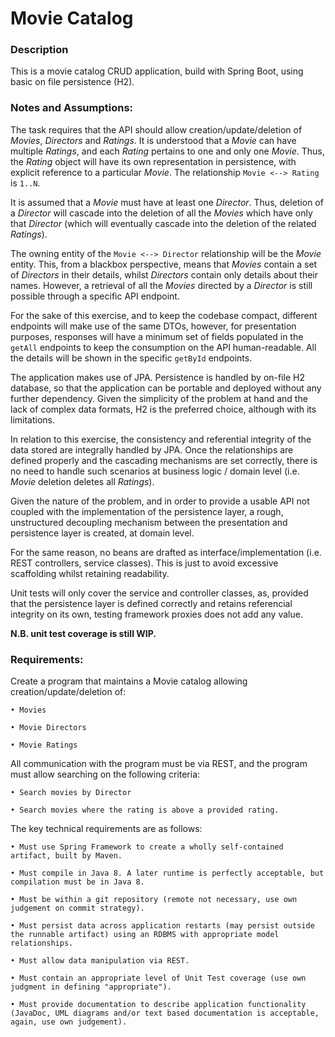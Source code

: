 # Movie Catalog

### Description

This is a movie catalog CRUD application, build with Spring Boot, using basic on file persistence (H2).

### Notes and Assumptions:

The task requires that the API should allow creation/update/deletion of _Movies_, _Directors_ and _Ratings_. It is
understood that a _Movie_ can have multiple _Ratings_, and each _Rating_ pertains to one and only one _Movie_. Thus,
the _Rating_ object will have its own representation in
persistence, with explicit
reference to a particular _Movie_. The relationship ``Movie <--> Rating`` is ``1..N``.

It is assumed that a _Movie_ must have at least one _Director_. Thus, deletion of a _Director_ will cascade into the
deletion of
all the _Movies_ which have only that _Director_ (which will eventually cascade into the
deletion of the related _Ratings_).

The owning entity of the ``Movie <--> Director`` relationship will be the _Movie_ entity. This, from a blackbox
perspective,
means that _Movies_  contain a set of _Directors_ in their details, whilst _Directors_ contain only
details
about their names. However, a retrieval of all the _Movies_ directed by a _Director_ is still possible through a
specific
API
endpoint.

For the sake of this exercise, and to keep the codebase compact, different endpoints will make use of the same DTOs,
however,
for presentation purposes, responses will have a minimum set of fields populated in the ``getAll`` endpoints to keep the
consumption on the API human-readable. All the details will be shown in the specific ``getById`` endpoints.

The application makes use of JPA. Persistence is handled by on-file H2 database, so that the application can be
portable and deployed without any further dependency. Given the simplicity of the problem at hand and the lack of
complex data formats, H2 is the preferred choice, although with its limitations.

In relation to this exercise, the consistency and referential integrity of the data stored are integrally handled by
JPA. Once the relationships are defined properly and the cascading mechanisms are set correctly, there is no need to
handle such scenarios at business logic / domain level (i.e. _Movie_ deletion deletes all _Ratings_).

Given the nature of the problem, and in order to provide a usable API not coupled with the implementation of the
persistence layer, a rough, unstructured decoupling mechanism between the presentation and persistence layer is created,
at domain level.

For the same reason, no beans are drafted as interface/implementation (i.e. REST controllers, service classes). This
is just to avoid excessive scaffolding whilst retaining readability.

Unit tests will only cover the service and controller classes, as, provided that the persistence layer is defined
correctly and retains referencial integrity on its own, testing framework proxies does not add any value.

**N.B. unit test coverage is still WIP.**

### Requirements:

Create a program that maintains a Movie catalog allowing creation/update/deletion of:

    • Movies

    • Movie Directors

    • Movie Ratings

All communication with the program must be via REST, and the program must allow searching on the following criteria:

    • Search movies by Director

    • Search movies where the rating is above a provided rating.

The key technical requirements are as follows:

    • Must use Spring Framework to create a wholly self-contained artifact, built by Maven.

    • Must compile in Java 8. A later runtime is perfectly acceptable, but compilation must be in Java 8.

    • Must be within a git repository (remote not necessary, use own judgement on commit strategy).

    • Must persist data across application restarts (may persist outside the runnable artifact) using an RDBMS with appropriate model relationships.

    • Must allow data manipulation via REST.

    • Must contain an appropriate level of Unit Test coverage (use own judgment in defining "appropriate").

    • Must provide documentation to describe application functionality (JavaDoc, UML diagrams and/or text based documentation is acceptable, again, use own judgement).
